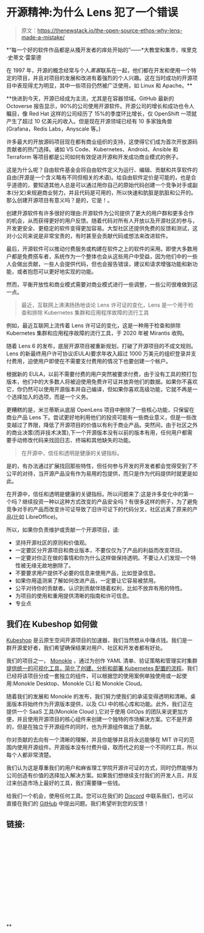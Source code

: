 # 开源精神:为什么 Lens 犯了一个错误

> 原文：<https://thenewstack.io/the-open-source-ethos-why-lens-made-a-mistake/>

*“每一个好的软件作品都是从搔开发者的痒处开始的”——*大教堂和集市，埃里克·史蒂文·雷蒙德

在 1997 年，开源的概念经常与个人*黑客*联系在一起，他们都在开发和使用一个特定的项目，并且对项目的发展和改进有着强烈的个人兴趣。这在当时成功的开源项目中表现得尤为明显，其中一些项目仍然被广泛使用，如 Linux 和 Apache。**

 **快进到今天，开源已经成为主流，尤其是在容器领域。GitHub 最新的 Octoverse 报告显示，90%的公司使用开源软件。开源公司的增长和成功也令人瞩目，像 Red Hat 这样的公司经历了 15%的季度环比增长，仅 OpenShift 一项就产生了超过 10 亿美元的收入。但是现在开源领域已经有 10 多家独角兽(Grafana，Redis Labs，Anyscale 等。)

许多最大的开放源码项目现在都有商业组织的支持，这使得它们成为首次开放源码贡献者的热门选择。诸如 VS Code、Kubernetes、Android、Ansible 和 Terraform 等项目都是公司如何有效促进开源和开发成功商业模式的例子。

这是为什么呢？自由软件基金会将自由软件定义为运行、编辑、贡献和共享软件的自由(开源是一个含义略有不同但相关的术语)。给自由软件定价是可能的，也是合乎道德的，要知道其他人总是可以通过用你自己的原始代码创建一个竞争对手或副本(分叉)来规避商业努力，并且代码是可用的，所以快速和肮脏是肮脏和公开的。那么创建开源项目有意义吗？是的，它是！。

创建开源软件有许多很好的理由:开源软件为公司提供了更大的用户群和更多合作的机会，从而获得更好的用户反馈。随着代码对所有人开放以及开源社区的参与，开发更安全、更稳定的软件变得更加容易。大型社区还提供免费的反馈和测试，这对小公司来说是非常宝贵的，有时甚至会贡献代码或想法来改进软件。

最后，开源软件可以推动付费服务或构建在软件之上的软件的采用。即使大多数用户都是免费搭车者，系统作为一个整体也会从这些用户中受益，因为他们中的一些人会做出贡献，一些人会提供代码，但也会报告错误，建议和请求增强功能和新功能，或者抱怨可以更好地实现的功能。

然而，平衡开放性和商业模式需要对商业模式进行一些调整，一些公司很难做到这一点。

> 最近，互联网上沸沸扬扬地谈论 Lens 许可证的变化，Lens 是一个用于检查和排除 Kubernetes 集群和应用程序故障的流行工具

例如，最近互联网上流传着 Lens 许可证的变化，这是一种用于检查和排除 Kubernetes 集群和应用程序故障的流行工具，于 2020 年被 Mirantis 收购。

随着 Lens 6 的发布，底层开源项目被重新规划，打破了开源项目的不成文规则。Lens 的新最终用户许可协议(EULA)要求年收入超过 1000 万美元的组织登录并支付费用，迫使用户即使在不需要支付费用的情况下也要创建一个帐户。

根据新的 EULA，以前不需要付费的用户突然被要求付费，由于没有工具的预打包版本，他们中的大多数人将被迫使用免费许可证并放弃他们的数据。如果你不喜欢它，你仍然可以使用开源版本并自己编译，但如果你喜欢高级功能，它就不再是一个选择加入的选项，而是一个义务。

更糟糕的是，米兰蒂斯从底层 OpenLens 项目中删除了一些核心功能，只保留在商业产品 Lens 下。尝试更好地利用他们的投资可能有一些商业意义，但是一些改变越过了界限，降低了开源项目的价值以有利于商业产品。突然间，由于社区之外的商业决策(而非技术决策),下一个开源版本没有以前的版本有用，任何用户都需要手动修改代码来找回日志、终端和其他缺失的功能。

> 在开源中，信任和透明是健康的关键指标。

是的，有办法通过扩展找回那些特性，但任何参与开发的开发者都会觉得受到了不公平的对待，当开源产品没有作为易用的包提供，而只是作为代码提供时就更是如此。

在开源中，信任和透明是健康的关键指标。所以问题来了:这是许多变化中的第一个吗？继续投资一种以这种方式改变的产品安全吗？有很多这样的例子，为了避免竞争对手的产品而改变许可证导致了旧许可证下的代码分叉，社区远离了原来的产品(比如 LibreOffice)。

所以，如果你负责维护或贡献一个开源项目，请:

*   坚持开源社区的原则和价值观。
*   一定要区分开源项目和商业版本，不要仅仅为了产品的利益而改变项目。
*   一定要对你正在做的事情和你为什么这样做保持透明。不要让人们发现一个特性被无缘无故地删除了。
*   不要要求用户提供不必要的信息来使用产品，比如登录信息。
*   如果你用遥测来了解如何改进产品，一定要让它容易被禁用。
*   公平对待你的贡献者。认识到贡献伴随着权利，比如不放弃有用的特性。
*   为项目的使用和重用提供清晰的指南和许可信息。
*   专业点

## **我们在 Kubeshop 如何做**

[Kubeshop](http://kubeshop.io) 是云原生空间开源项目的加速器，我们当然想从中赚点钱。我们是一群开源爱好者，我们希望确保结果对用户、社区和开发者都有好处。

我们的项目之一， [Monokle](https://monokle.io/) ，通过为创作 YAML 清单、验证策略和管理实时集群[提供统一的可视化工具，简化了创建、分析和部署 Kubernetes 配置的流程](https://monokle.io/lens)。我们已经将该项目分成一套独立的组件，可以根据您的使用案例单独使用或一起使用:Monokle Desktop、Monokle CLI 和 Monokle Cloud。

随着我们的发展和 Monokle 的发布，我们努力使我们的承诺变得透明和清晰。桌面版本将始终作为开源版本提供，以及 CLI 中的核心库和功能。此外，我们正在提供一个 SaaS 工具(Monokle Cloud ),它对于使用 GitOps 的团队来说更加方便，并且使用开源项目的核心组件来创建一个独特的市场解决方案。它不是开源的，但是在独立于开源组件的同时，也为开源组件做出了贡献。

你对贡献的去向有一个清晰的理解，并且你能够并且将永远能够在 MIT 许可的范围内使用开源组件。开源版本没有付费升级，取而代之的是一个不同的工具，所以每个人都非常清楚。

我们认为这是尊重我们的用户和麻省理工学院开源许可证的方式，同时仍然能够为公司创造有价值的选择加入解决方案。如果我们想继续支付我们的开发人员，并反过来创造市场上最好的工具，我们需要赚一些钱。

给我们一个机会，使用任何工具。您可以在我们的 [Discord](https://discord.com/invite/6zupCZFQbe) 中联系我们，也可以直接在我们的 [GitHub](https://github.com/kubeshop/monokle) 中提出问题。我们希望听到您的反馈！

## 链接:

<svg xmlns:xlink="http://www.w3.org/1999/xlink" viewBox="0 0 68 31" version="1.1"><title>Group</title> <desc>Created with Sketch.</desc></svg>**